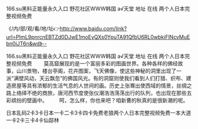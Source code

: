 166.su黑料正能量永久入口
野花社区WWW韩国
а√天堂 地址 在线
两个人日本完整视频免费


《/内/部/观/看/地/址👉http://www.baidu.com/link?url=PImL9pnrcnEBTZd0DJwE1moEyQXs0YpuTA91QfbU6RL0wbkiFlNcvMuEbn0iJT6n&wd》--

166.su黑料正能量永久入口
野花社区WWW韩国
а√天堂 地址 在线
两个人日本完整视频免费
　　莫高窟展现的是一个富丽多彩的图画世界。各种各样的佛经故事，山川景物，楼台亭阁，花卉图案，飞天佛像，使这些神秘的洞里出现了一派“满壁风动，天云飘忽”的佛国风光。有的洞窟则使我们看到人们打猎、织布、建造房屋等具有浓郁的生活气息的人世间的画。历史上张骞出使西域的情景，丝绸之路上络绎不绝的商旅，唐河西节度使张仪潮浩浩荡荡出行的队列，也出现在那些五彩缤纷的壁画中。
　　呵，怎么样，你也来吧？咱新曹的秋真的是很新潮的呢。





日本乱码2卡3卡日本一卡二卡3卡四卡免费老狼两个人日本完整视频免费一本大道一卡2卡三卡4卡仙踪林
